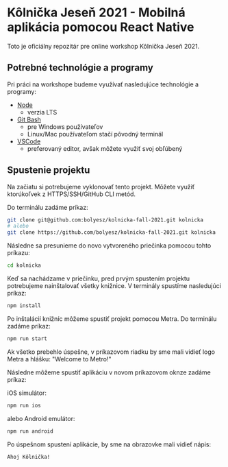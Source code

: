 # Kôlnička Jeseň 2021 - Mobilná aplikácia pomocou React Native

Toto je oficiálny repozitár pre online workshop Kôlnička Jeseň 2021.

## Potrebné technológie a programy

Pri práci na workshope budeme využívať nasledujúce technológie a programy:

- [Node](https://nodejs.org/)
  - verzia LTS
- [Git Bash](https://git-scm.com/downloads)
  - pre Windows používateľov
  - Linux/Mac používateľom stačí pôvodný terminál
- [VSCode](https://code.visualstudio.com/)
  - preferovaný editor, avšak môžete využiť svoj obľúbený

## Spustenie projektu

Na začiatu si potrebujeme vyklonovať tento projekt. Môžete využiť ktorúkoľvek z HTTPS/SSH/GitHub CLI metód.

Do terminálu zadáme príkaz:

```bash
git clone git@github.com:bolyesz/kolnicka-fall-2021.git kolnicka
# alebo
git clone https://github.com/bolyesz/kolnicka-fall-2021.git kolnicka
```

Následne sa presunieme do novo vytvoreného priečinka pomocou tohto príkazu:

```bash
cd kolnicka
```

Keď sa nachádzame v priečinku, pred prvým spustením projektu potrebujeme nainštalovať všetky knižnice. V terminály spustíme nasledujúci príkaz:

```bash
npm install
```

Po inštalácií knižníc môžeme spustiť projekt pomocou Metra. Do terminálu zadáme príkaz:

```bash
npm run start
```

Ak všetko prebehlo úspešne, v príkazovom riadku by sme mali vidieť logo Metra a hlášku: "Welcome to Metro!"

Následne môžeme spustiť aplikáciu v novom príkazovom oknze zadáme príkaz:

iOS simulátor:

```bash
npm run ios
```

alebo Android emulátor:

```bash
npm run android
```

Po úspešnom spustení aplikácie, by sme na obrazovke mali vidieť nápis:

```
Ahoj Kôlnička!
```

